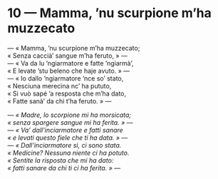# 10 — Mamma, ’nu scurpione m’ha muzzecato

— « Mamma, ’nu scurpione m’ha muzzecato;  
« Senza caccià’ sangue m’ha feruto, » —  
— « Va da lu ’ngiarmatore e fatte ’ngiarmà’,  
« E levate ’stu beleno che haje avuto. » —  
— « Io dallo ’ngiarmatore ’nce so’ stato,  
« Nesciuna merecìna nc’ ha pututo,  
« Si vuò sapé ’a resposta che m’ha dato,  
« Fatte sanà’ da chi t’ha feruto. » —

_— « Madre, lo scorpione mi ha morsicata;  
« senza spargere sangue mi ha ferita. » —  
— « Va’ dall’inciarmatore e fatti sanare  
« e levati questo fiele che ti ha data. » —  
— « Dall’inciarmatore sì, ci sono stata.  
« Medicine? Nessuna niente ci ha potuto.  
« Sentite la risposta che mi ha dato:  
« fatti sanare da chi ti ci ha ferita. » —_

